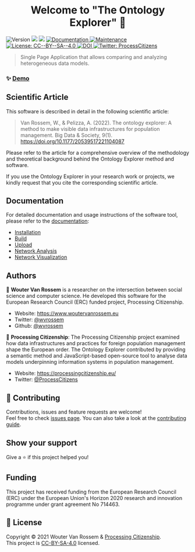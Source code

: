<h1 align="center">Welcome to "The Ontology Explorer" 👋</h1>
<p>
  <img alt="Version" src="https://img.shields.io/badge/version-1.0.0-blue.svg?cacheSeconds=2592000" />
  <img src="https://img.shields.io/badge/npm-%3E%3D6.14.x-blue.svg" />
  <img src="https://img.shields.io/badge/node-%3E%3D14.04.x-blue.svg" />
  <a href="https://github.com/wvrossem/ontology-explorer#readme" target="_blank">
    <img alt="Documentation" src="https://img.shields.io/badge/documentation-yes-brightgreen.svg" />
  </a>
  <a href="https://github.com/wvrossem/ontology-explorer/graphs/commit-activity" target="_blank">
    <img alt="Maintenance" src="https://img.shields.io/badge/Maintained%3F-yes-green.svg" />
  </a>
  <a href="https://github.com/wvrossem/ontology-explorer/blob/master/LICENSE" target="_blank">
    <img alt="License: CC--BY--SA--4.0" src="https://img.shields.io/github/license/wvrossem/ontology-explorer" />
  </a>
  <a href="https://zenodo.org/badge/latestdoi/373784308">
    <img src="https://zenodo.org/badge/373784308.svg" alt="DOI">
  </a>
  <a href="https://twitter.com/ProcessCitizens" target="_blank">
    <img alt="Twitter: ProcessCitizens" src="https://img.shields.io/twitter/follow/ProcessCitizens.svg?style=social" />
  </a>
</p>

> Single Page Application that allows comparing and analyzing heterogeneous data models.

### ✨ [Demo](https://processingcitizenship.eu/ontology-explorer/)

## Scientific Article

This software is described in detail in the following scientific article:

> Van Rossem, W., & Pelizza, A. (2022). The ontology explorer: A method to make visible data infrastructures for population management. Big Data & Society, 9(1). <https://doi.org/10.1177/20539517221104087>

Please refer to the article for a comprehensive overview of the methodology and theoretical background behind the Ontology Explorer method and software.

If you use the Ontology Explorer in your research work or projects, we kindly request that you cite the corresponding scientific article.

## Documentation

For detailed documentation and usage instructions of the software tool, please refer to the [documentation](https://wvrossem.github.io/ontology-explorer/):

* [Installation](https://wvrossem.github.io/ontology-explorer/installation.html)
* [Build](https://wvrossem.github.io/ontology-explorer/build.html)
* [Upload](https://wvrossem.github.io/ontology-explorer/upload.html)
* [Network Analysis](https://wvrossem.github.io/ontology-explorer/network-analysis.html)
* [Network Visualization](https://wvrossem.github.io/ontology-explorer/network-visualization.html)

## Authors

👤 **Wouter Van Rossem** is a researcher on the intersection between social science and computer science. He developed this software for the European Research Council (ERC) funded project, Processing Citizenship.

* Website: <https://www.woutervanrossem.eu>
* Twitter: [@wvrossem](https://twitter.com/wvrossem)
* Github: [@wvrossem](https://github.com/wvrossem)

🏫 **Processing Citizenship**: The Processing Citizenship project examined how data infrastructures and practices for foreign population management shape the European order. The Ontology Explorer contributed by providing a semantic method and JavaScript-based open-source tool to analyse data models underpinning information systems in population management.

* Website: <https://processingcitizenship.eu/>
* Twitter: [@ProcessCitizens](https://twitter.com/ProcessCitizens)

## 🤝 Contributing

Contributions, issues and feature requests are welcome!<br />Feel free to check [issues page](https://github.com/wvrossem/ontology-explorer/issues). You can also take a look at the [contributing guide](https://github.com/wvrossem/ontology-explorer/blob/master/CONTRIBUTING.md).

## Show your support

Give a ⭐️ if this project helped you!

## Funding

This project has received funding from the European Research Council (ERC) under the European Union's Horizon 2020 research and innovation programme under grant agreement No 714463.

## 📝 License

Copyright © 2021 Wouter Van Rossem & [Processing Citizenship](https://processingcitizenship.eu/).<br />
This project is [CC-BY-SA-4.0](https://github.com/wvrossem/ontology-explorer/blob/master/LICENSE) licensed.
